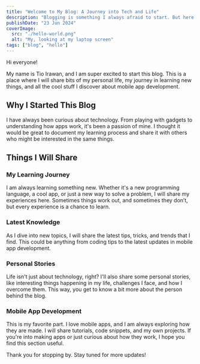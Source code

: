 ```yaml
---
title: "Welcome to My Blog: A Journey into Tech and Life"
description: "Blogging is something I always afraid to start. But here I am, starting my first blog post."
publishDate: "23 Jun 2024"
coverImage:
  src: "./hello-world.png"
  alt: "My, looking at my laptop screen"
tags: ["blog", "hello"]
---
```


Hi everyone!

My name is Tio Irawan, and I am super excited to start this blog. This is a place where I will share bits of my personal life, my journey in learning new things, and all the cool stuff I discover about mobile app development.

## Why I Started This Blog

I have always been curious about technology. From playing with gadgets to understanding how apps work, it's been a passion of mine. I thought it would be great to document my learning process and share it with others who might be interested in the same things.

## Things I Will Share

### My Learning Journey

I am always learning something new. Whether it's a new programming language, a cool app, or just a new way to solve a problem, I will share my experiences here. Sometimes things work out, and sometimes they don’t, but every experience is a chance to learn.

### Latest Knowledge

As I dive into new topics, I will share the latest tips, tricks, and trends that I find. This could be anything from coding tips to the latest updates in mobile app development.

### Personal Stories

Life isn't just about technology, right? I'll also share some personal stories, like interesting things happening in my life, challenges I face, and how I overcome them. This way, you get to know a bit more about the person behind the blog.

### Mobile App Development

This is my favorite part. I love mobile apps, and I am always exploring how they are made. I will share tutorials, code snippets, and my own projects. If you're into making apps or just curious about how they work, I hope you find this section useful.

Thank you for stopping by. Stay tuned for more updates!
